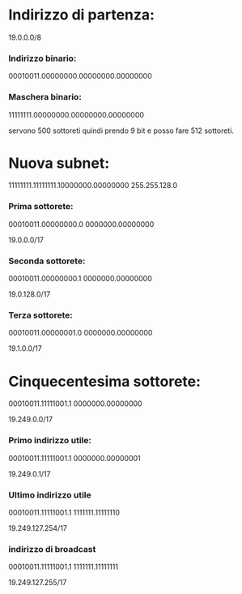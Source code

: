 # Indirizzo di partenza:

19.0.0.0/8

### Indirizzo binario:

00010011.00000000.00000000.00000000

### Maschera binario:

11111111.00000000.00000000.00000000

servono 500 sottoreti quindi prendo 9 bit e posso fare 512 sottoreti.


# Nuova subnet:
11111111.11111111.10000000.00000000
255.255.128.0

### Prima sottorete:

00010011.00000000.0 0000000.00000000

19.0.0.0/17

### Seconda sottorete:

00010011.00000000.1 0000000.00000000

19.0.128.0/17

### Terza sottorete:

00010011.00000001.0 0000000.00000000

19.1.0.0/17



# Cinquecentesima sottorete:

00010011.11111001.1 0000000.00000000

19.249.0.0/17

### Primo indirizzo utile:

00010011.11111001.1 0000000.00000001

19.249.0.1/17

### Ultimo indirizzo utile

00010011.11111001.1 1111111.11111110

19.249.127.254/17

### indirizzo di broadcast

00010011.11111001.1 1111111.11111111

19.249.127.255/17
